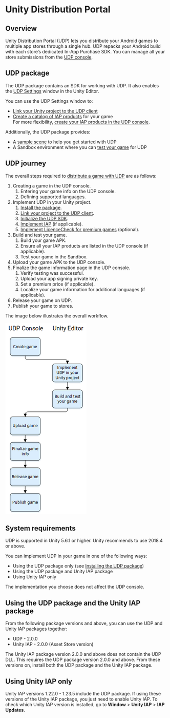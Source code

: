 # Unity Distribution Portal

## Overview

Unity Distribution Portal (UDP) lets you distribute your Android games to multiple app stores through a single hub. UDP repacks your Android build with each store’s dedicated In-App Purchase SDK. You can manage all your store submissions from the [UDP console](https://docs.unity3d.com/Manual/udp.html).

## UDP package

The UDP package contains an SDK for working with UDP. It also enables the [UDP Settings](udp-package-reference.html#udp-settings) window in the Unity Editor.

You can use the UDP Settings window to:

* [Link your Unity project to the UDP client](getting-started.html#linking)
* [Create a catalog of IAP products](games-with-iap.html#iap-catalog) for your game
  <br/>For more flexibility, [create your IAP products in the UDP console](https://docs.unity3d.com/Manual/udp-distribution.html#create).

Additionally, the UDP package provides:

* A [sample scene](getting-started.html#sample) to help you get started with UDP
* A Sandbox environment where you can [test your game](building-your-game.html#testing) for UDP

## UDP journey

The overall steps required to [distribute a game with UDP]((https://docs.unity3d.com/Manual/udp-distribution.html)) are as follows:

1. Creating a game in the UDP console.
    1. Entering your game info on the UDP console.
    1. Defining supported languages.
1. Implement UDP in your Unity project.
    1. [Install the package](getting-started.html#install).
    1. [Link your project to the UDP client](getting-started.html#linking).
    1. [Initialize the UDP SDK](getting-started.html#init).
    1. [Implement IAP](games-with-iap.md) (if applicable).
    1. [Implement LicenceCheck for premium games](premium-games.md) (optional).
1. Build and test your game.
    1. Build your game APK.
    1. Ensure all your IAP products are listed in the UDP console (if applicable).
    1. Test your game in the Sandbox.
1. Upload your game APK to the UDP console.
1. Finalize the game information page in the UDP console.
    1. Verify testing was successful.
    1. Upload your app signing private key.
    1. Set a premium price (if applicable).
    1. Localize your game information for additional languages (if applicable).
1. Release your game on UDP.
1. Publish your game to stores.

The image below illustrates the overall workflow.

![](Images/1-UDPWorkflow.png)

## System requirements

UDP is supported in Unity 5.6.1 or higher. Unity recommends to use 2018.4 or above.

You can implement UDP in your game in one of the following ways:

* Using the UDP package only (see [Installing the UDP package](getting-started.html#install))
* Using the UDP package and Unity IAP package
* Using Unity IAP only

The implementation you choose does not affect the UDP console.

## Using the UDP package and the Unity IAP package

From the following package versions and above, you can use the UDP and Unity IAP packages together:

* UDP - 2.0.0
* Unity IAP - 2.0.0 (Asset Store version)

The Unity IAP package version 2.0.0 and above does not contain the UDP DLL. This requires the UDP package version 2.0.0 and above. From these versions on, install both the UDP package and the Unity IAP package.

## Using Unity IAP only

Unity IAP versions 1.22.0 - 1.23.5  include the UDP package. If using these versions of the Unity IAP package, you just need to enable Unity IAP.
To check which Unity IAP version is installed, go to **Window** > **Unity IAP** > **IAP Updates**.